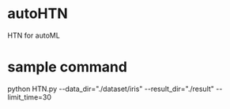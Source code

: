 # autoHTN
HTN for autoML

# sample command
python HTN.py --data_dir="./dataset/iris" --result_dir="./result" --limit_time=30
